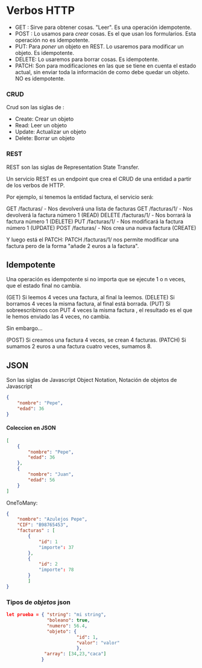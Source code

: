 # Verbos HTTP

- GET : Sirve para obtener cosas. "Leer". Es una operación idempotente.
- POST : Lo usamos para *crear* cosas. Es el que usan los formularios. Esta operación no es idempotente.
- PUT: Para *poner* un objeto en REST. Lo usaremos para modificar un objeto. Es idempotente.
- DELETE: Lo usaremos para borrar cosas. Es idempotente.
- PATCH: Son para modificaciones en las que se tiene en cuenta el estado actual, sin enviar toda la información de como debe quedar un objeto. NO es idempotente.

### CRUD

Crud son las siglas de :
- Create: Crear un objeto
- Read: Leer un objeto
- Update: Actualizar un objeto
- Delete: Borrar un objeto

### REST

REST son las siglas de Representation State Transfer.

Un servicio REST es un endpoint que crea el CRUD de una entidad a partir de los verbos de HTTP.

Por ejemplo, si tenemos la entidad factura, el servicio será:

GET /facturas/ - Nos devolverá una lista de facturas
GET /facturas/1/ - Nos devolverá la factura número 1 (READ)
DELETE /facturas/1/ - Nos borrará la factura número 1 (DELETE)
PUT /facturas/1/ - Nos modificará la factura número 1 (UPDATE)
POST /facturas/ - Nos crea una nueva factura (CREATE)

Y luego está el PATCH:
PATCH /facturas/1/ nos permite modificar una factura pero de la forma "añade 2 euros a la factura". 

## Idempotente

Una operación es idempotente si no importa que se ejecute 1 o n veces, que el estado final no cambia.

(GET) Si leemos 4 veces una factura, al final la leemos.
(DELETE) Si borramos 4 veces la misma factura, al final está borrada.
(PUT) Si sobreescribimos con PUT 4 veces la misma factura , el resultado es el que le hemos enviado las 4 veces, no cambia.

Sin embargo...

(POST) Si creamos una factura 4 veces, se crean 4 facturas.
(PATCH) Si sumamos 2 euros a una factura cuatro veces, sumamos 8.

## JSON

Son las siglas de Javascript Object Notation, Notación de objetos de Javascript

```json
{
    "nombre": "Pepe",
    "edad": 36
}
```



#### Coleccion en JSON
```json
[
    {
        "nombre": "Pepe",
        "edad": 36
    },
    {
        "nombre": "Juan",
        "edad": 56
    }
]
```

OneToMany:

```json
{
    "nombre": "Azulejos Pepe",
    "CIF": "B98765453",
    "facturas" : [
        {
            "id": 1
            "importe": 37
        },
        {
            "id": 2
            "importe": 78
        }
        ]
}
```


### Tipos de *objetos* json

```json
let prueba = { "string": "mi string", 
               "boleano": true,
               "numero": 56.4,
               "objeto": {
                          "id": 1,
                          "valor": "valor"
                          },
              "array": [34,23,"caca"]
             }